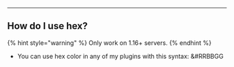 ---
## How do I use hex?
{% hint style="warning" %} Only work on 1.16+ servers. {% endhint %}
- You can use hex color in any of my plugins with this syntax: &#RRBBGG
